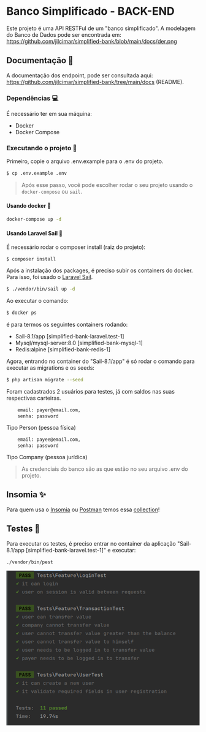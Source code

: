 # Banco Simplificado - BACK-END
Este projeto é uma API RESTFul de um "banco simplificado".
A modelagem do Banco de Dados pode ser encontrada em: https://github.com/jilcimar/simplified-bank/blob/main/docs/der.png

## Documentação 🚧
A documentação dos endpoint, pode ser consultada aqui: https://github.com/jilcimar/simplified-bank/tree/main/docs (README).

### Dependências 💻
É necessário ter em sua máquina:
- Docker
- Docker Compose
### Executando o projeto 🔧
Primeiro, copie o arquivo .env.example para o .env do projeto.
```bash
$ cp .env.example .env
```
> Após esse passo, você pode escolher rodar o seu projeto usando o `docker-compose` ou `sail`.
#### Usando docker 🐳
```bash
docker-compose up -d
```

#### Usando Laravel Sail 🌟
É necessário rodar o composer install (raiz do projeto):

```bash 
$ composer install
```

Após a instalação dos packages, é preciso subir os containers do docker.
Para isso, foi usado o [Laravel Sail](https://laravel.com/docs/9.x/sail).
```bash
$ ./vendor/bin/sail up -d
```

Ao executar o comando:
```bash
$ docker ps
```

é para termos os seguintes containers rodando:
- Sail-8.1/app [simplified-bank-laravel.test-1]
- Mysql/mysql-server:8.0 [simplified-bank-mysql-1]
- Redis:alpine [simplified-bank-redis-1]

Agora, entrando no container do "Sail-8.1/app" é só rodar o comando para executar as migrations e os seeds:
```bash
$ php artisan migrate --seed
```

Foram cadastrados 2 usuários para testes, já com saldos nas suas respectivas carteiras.
```
    email: payer@email.com,
    senha: password
```
Tipo Person (pessoa física)

```
    email: payee@email.com,
    senha: password
```
Tipo Company (pessoa jurídica)


> As credenciais do banco são as que estão no seu arquivo .env do projeto.

## Insomia ✨
Para quem usa o [Insomia](https://insomnia.rest/download) ou [Postman](https://www.postman.com/downloads/)
temos essa [collection](https://github.com/jilcimar/simplified-bank/blob/main/docs/collection.json)!

## Testes 🧪

Para executar os testes, é preciso entrar no container da aplicação "Sail-8.1/app [simplified-bank-laravel.test-1]" e executar: 
```bash
./vendor/bin/pest
```
![img_1.png](img_1.png)
